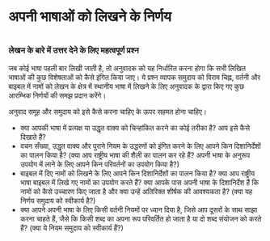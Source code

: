 # अपनी भाषाओं को लिखने के निर्णय

 #

### लेखन के बारे में उत्तर देने के लिए महत्वपूर्ण प्रश्न

जब कोई भाषा पहली बार लिखी जाती है, तो अनुवादक को यह निर्धारित करना होगा कि सभी लिखित भाषाओं की कुछ विशेषताओं को कैसे इंगित किया जाए। ये प्रश्न व्यापक समुदाय को विराम चिह्न, वर्तनी और बाइबल में नामों को लेखन के क्षेत्र में स्थानीय भाषा में लिखने के लिए अनुवादक के द्वारा किए गए कुछ आरम्भिक निर्णयों की समझ प्रदान करेंगे।

अनुवाद समूह और समुदाय को इसे कैसे करना चाहिए के ऊपर सहमत होना चाहिए।

* क्या आपकी भाषा में प्रत्यक्ष या उद्धृत वाक्य को चिन्हांकित करने का कोई तरीका है? आप इसे कैसे दिखाते हैं?
* वचन सँख्या, उद्धृत वाक्य और पुराने नियम के उद्धरणों को इंगित करने के लिए आपने किन दिशानिर्देशों का पालन किया है? (क्या आप राष्ट्रीय भाषा की शैली का पालन कर रहे हैं? अपनी भाषा के अनुरूप उपयोग में लाने के लिए आपने किन परिवर्तनों का उपयोग किया है?)
* बाइबल में दिए नामों को लिखने के लिए आपने किन दिशानिर्देशों का पालन किया है? क्या आप राष्ट्रीय भाषा बाइबल में लिखे गए नामों का उपयोग करते हैं? क्या आपके पास अपनी भाषा के दिशानिर्देश हैं कि नामों को कैसे उच्चारण किए जाता है और क्या उन्हें अतिरिक्त शीर्षक की आवश्यकता है? (क्या यह निर्णय समुदाय को स्वीकार्य है?)
* क्या आपने अपनी भाषा के लिए किसी वर्तनी नियमों पर ध्यान दिया है, जिसे आप दूसरों के साथ साझा करना चाहते हैं, जैसे कि किसी शब्द का अपना रूप परिवर्तित हो जाता है या दो शब्द संयोजन को करते हैं? (क्या ये नियम समुदाय को स्वीकार्य हैं?)
